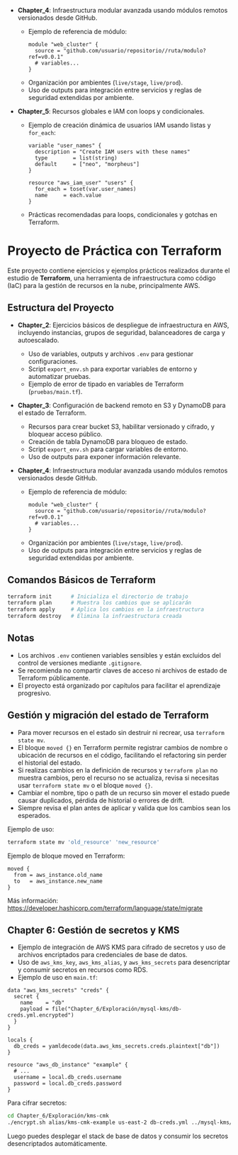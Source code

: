 - **Chapter_4**: Infraestructura modular avanzada usando módulos remotos versionados desde GitHub.
  - Ejemplo de referencia de módulo:
    ```hcl
    module "web_cluster" {
      source = "github.com/usuario/repositorio//ruta/modulo?ref=v0.0.1"
      # variables...
    }
    ```
  - Organización por ambientes (`live/stage`, `live/prod`).
  - Uso de outputs para integración entre servicios y reglas de seguridad extendidas por ambiente.

- **Chapter_5**: Recursos globales e IAM con loops y condicionales.
  - Ejemplo de creación dinámica de usuarios IAM usando listas y `for_each`:
    ```hcl
    variable "user_names" {
      description = "Create IAM users with these names"
      type        = list(string)
      default     = ["neo", "morpheus"]
    }

    resource "aws_iam_user" "users" {
      for_each = toset(var.user_names)
      name     = each.value
    }
    ```
  - Prácticas recomendadas para loops, condicionales y gotchas en Terraform.
# Proyecto de Práctica con Terraform

Este proyecto contiene ejercicios y ejemplos prácticos realizados durante el estudio de **Terraform**, una herramienta de infraestructura como código (IaC) para la gestión de recursos en la nube, principalmente AWS.

## Estructura del Proyecto


- **Chapter_2**: Ejercicios básicos de despliegue de infraestructura en AWS, incluyendo instancias, grupos de seguridad, balanceadores de carga y autoescalado.
  - Uso de variables, outputs y archivos `.env` para gestionar configuraciones.
  - Script `export_env.sh` para exportar variables de entorno y automatizar pruebas.
  - Ejemplo de error de tipado en variables de Terraform (`pruebas/main.tf`).

- **Chapter_3**: Configuración de backend remoto en S3 y DynamoDB para el estado de Terraform.
  - Recursos para crear bucket S3, habilitar versionado y cifrado, y bloquear acceso público.
  - Creación de tabla DynamoDB para bloqueo de estado.
  - Script `export_env.sh` para cargar variables de entorno.
  - Uso de outputs para exponer información relevante.

- **Chapter_4**: Infraestructura modular avanzada usando módulos remotos versionados desde GitHub.
  - Ejemplo de referencia de módulo:
    ```hcl
    module "web_cluster" {
      source = "github.com/usuario/repositorio//ruta/modulo?ref=v0.0.1"
      # variables...
    }
    ```
  - Organización por ambientes (`live/stage`, `live/prod`).
  - Uso de outputs para integración entre servicios y reglas de seguridad extendidas por ambiente.

## Comandos Básicos de Terraform

```bash
terraform init      # Inicializa el directorio de trabajo
terraform plan      # Muestra los cambios que se aplicarán
terraform apply     # Aplica los cambios en la infraestructura
terraform destroy   # Elimina la infraestructura creada
```
## Notas

- Los archivos `.env` contienen variables sensibles y están excluidos del control de versiones mediante `.gitignore`.
- Se recomienda no compartir claves de acceso ni archivos de estado de Terraform públicamente.
- El proyecto está organizado por capítulos para facilitar el aprendizaje progresivo.

## Gestión y migración del estado de Terraform

- Para mover recursos en el estado sin destruir ni recrear, usa `terraform state mv`.
- El bloque `moved {}` en Terraform permite registrar cambios de nombre o ubicación de recursos en el código, facilitando el refactoring sin perder el historial del estado.
- Si realizas cambios en la definición de recursos y `terraform plan` no muestra cambios, pero el recurso no se actualiza, revisa si necesitas usar `terraform state mv` o el bloque `moved {}`.
- Cambiar el nombre, tipo o path de un recurso sin mover el estado puede causar duplicados, pérdida de historial o errores de drift.
- Siempre revisa el plan antes de aplicar y valida que los cambios sean los esperados.

Ejemplo de uso:
```bash
terraform state mv 'old_resource' 'new_resource'
```

Ejemplo de bloque moved en Terraform:
```hcl
moved {
  from = aws_instance.old_name
  to   = aws_instance.new_name
}
```

Más información: https://developer.hashicorp.com/terraform/language/state/migrate

## Chapter 6: Gestión de secretos y KMS

- Ejemplo de integración de AWS KMS para cifrado de secretos y uso de archivos encriptados para credenciales de base de datos.
- Uso de `aws_kms_key`, `aws_kms_alias`, y `aws_kms_secrets` para desencriptar y consumir secretos en recursos como RDS.
- Ejemplo de uso en `main.tf`:
```hcl
data "aws_kms_secrets" "creds" {
  secret {
    name    = "db"
    payload = file("Chapter_6/Exploración/mysql-kms/db-creds.yml.encrypted")
  }
}

locals {
  db_creds = yamldecode(data.aws_kms_secrets.creds.plaintext["db"])
}

resource "aws_db_instance" "example" {
  # ...
  username = local.db_creds.username
  password = local.db_creds.password
}
```

Para cifrar secretos:
```bash
cd Chapter_6/Exploración/kms-cmk
./encrypt.sh alias/kms-cmk-example us-east-2 db-creds.yml ../mysql-kms/db-creds.yml.encrypted
```

Luego puedes desplegar el stack de base de datos y consumir los secretos desencriptados automáticamente.
